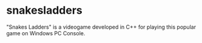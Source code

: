 # snakesladders
"Snakes Ladders" is a videogame developed in C++ for playing this popular game on Windows PC Console.
